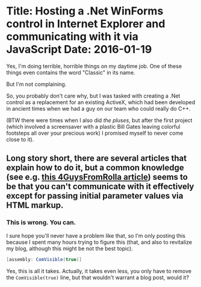 ﻿Title: Hosting a .Net WinForms control in Internet Explorer and communicating with it via JavaScript
Date: 2016-01-19
==
Yes, I'm doing terrible, horrible things on my daytime job. One of these things even contains the word "Classic" in its name.

But I'm not complaining.

So, you probably don't care why, but I was tasked with creating a .Net control as a replacement for an existing ActiveX, which had been developed in ancient times when we had a guy on our team who could really do C++.

(BTW there were times when I also did *the pluses*, but after the first project (which involved a screensaver with a plastic Bill Gates leaving colorful footsteps all over your precious work) I promised myself to never come close to it).

Long story short, there are several articles that explain how to do it, but a common knowledge (see e.g. [this 4GuysFromRolla article](http://www.4guysfromrolla.com/articles/052604-1.aspx)) seems to be that you can't communicate with it effectively except for passing initial parameter values via HTML markup.
--
### This is wrong. You can.
I sure hope you'll never have a problem like that, so I'm only posting this because I spent many hours trying to figure this (that, and also to revitalize my blog, although this might be not the best topic).

```csharp
[assembly: ComVisible(true)]
```

Yes, this is all it takes. Actually, it takes even less, you only have to remove the `ComVisible(true)` line, but that wouldn't warrant a blog post, would it?